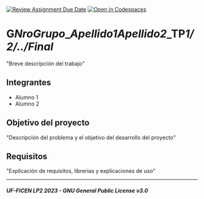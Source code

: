 [![Review Assignment Due Date](https://classroom.github.com/assets/deadline-readme-button-24ddc0f5d75046c5622901739e7c5dd533143b0c8e959d652212380cedb1ea36.svg)](https://classroom.github.com/a/LcojlfsQ)
[![Open in Codespaces](https://classroom.github.com/assets/launch-codespace-7f7980b617ed060a017424585567c406b6ee15c891e84e1186181d67ecf80aa0.svg)](https://classroom.github.com/open-in-codespaces?assignment_repo_id=12720777)
# G***NroGrupo***_***Apellido1******Apellido2***_TP***1/2/../Final***
  "Breve descripción del trabajo"

## Integrantes
- Alumno 1
- Alumno 2

## Objetivo del proyecto
"Descripción del problema y el objetivo del desarrollo del proyecto"

## Requisitos
"Explicación de requisitos, librerias y explicaciones de uso"

---
##### UF-FICEN LP2 2023 - GNU General Public License v3.0
